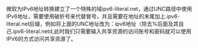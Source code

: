 微软为IPv6地址转换建立了一个特殊的域ipv6-literal.net，通过UNC路径中使用IPv6地址，需要使用破折号来代替冒号，并且需要在地址的末尾加上.ipv6-literal.net后缀，例如将上面的UNC地址改为：ipv6地址（除去%后面及其自己.ipv6-literal.netd,此时我们只需要输入共享资源的访问账号和密码就可以使用IPV6的方式访问共享资源了。